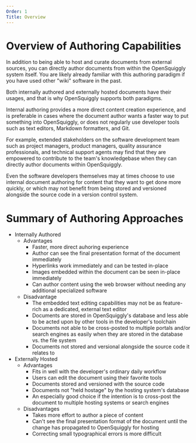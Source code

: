 ```yaml
---
Order: 1
Title: Overview
---
```

# Overview of Authoring Capabilities

In addition to being able to host and curate documents from external sources,
you can directly author documents from within the OpenSquiggly system itself.
You are likely already familiar with this authoring paradigm if you have used
other "wiki" software in the past.

Both internally authored and externally hosted documents have their usages, and
that is why OpenSquiggly supports both paradigms.

Internal authoring provides a more direct content creation experience, and is
preferable in cases where the document author wants a faster way to put something
into OpenSquiggly, or does not regularly use developer tools such as text editors,
Markdown formatters, and Git.

For example, extended stakeholders on the software development team such as project
managers, product managers, quality assurance professionals, and technical support
agents may find that they are empowered to contribute to the team's knowledgebase when 
they can directly author documents within OpenSquiggly.

Even the software developers themselves may at times choose to use internal document
authoring for content that they want to get done more quickly, or which may not benefit
from being stored and versioned alongside the source code in a version control system.

# Summary of Authoring Approaches

* Internally Authored
  * Advantages
    * Faster, more direct auhoring experience
    * Author can see the final presentation format of the document immediately
    * Hyperlinks work immediately and can be tested in-place
    * Images embedded within the document can be seen in-place immediately
    * Can author content using the web browser without needing any additional specialized software
  * Disadvantage
    * The embedded text editing capabilities may not be as feature-rich as a dedicated,
      external text editor
    * Documents are stored in OpenSquiggly's database and less able to be acted upon by
      other tools in the developer's toolchain
    * Documents not able to be cross-posted to multiple portals and/or search engines as easily
      when they are stored in the database vs. the file system
    * Documents not stored and versional alongside the source code it relates to
* Externally Hosted
  * Advantages
    * Fits in well with the developer's ordinary daily workflow
    * Users can edit the document using their favorite tools
    * Documents stored and versioned with the source code
    * Documents not "held hostage" by the hosting system's database
    * An especially good choice if the intention is to cross-post the document to multiple
      hosting systems or search engines
  * Disadvantages
    * Takes more effort to author a piece of content
    * Can't see the final presentation format of the document until the change has propagated
      to OpenSquiggly for hosting
    * Correcting small typographical errors is more difficult

